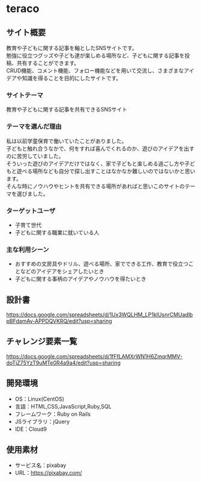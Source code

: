 # teraco

## サイト概要
教育や子どもに関する記事を軸としたSNSサイトです。<br>
勉強に役立つグッズや子ども達が楽しめる場所など、子どもに関する記事を投稿、共有することができます。<br>
CRUD機能、コメント機能、フォロー機能などを用いて交流し、さまざまなアイデアや知識を得ることを目的にしたサイトです。

### サイトテーマ
教育や子どもに関する記事を共有できるSNSサイト

### テーマを選んだ理由
私は以前学童保育で働いていたことがありました。<br>
子どもと触れ合うなかで、何をすれば喜んでくれるのか、遊びのアイデアを出すのに苦労していました。<br>
そういった遊びのアイデアだけではなく、家で子どもと楽しめる過ごし方や子どもと遊べる場所なども自分で探し出すことはなかなか難しいのではないかと思います。<br>
そんな時にノウハウやヒントを共有できる場所があればと思いこのサイトのテーマを選びました。

### ターゲットユーザ
- 子育て世代
- 子どもに関する職業に就いている人

### 主な利用シーン
- おすすめの文房具やドリル、遊べる場所、家でできる工作、教育で役立つことなどのアイデアをシェアしたいとき
- 子どもに関する事柄のアイデアやノウハウを得たいとき

## 設計書
https://docs.google.com/spreadsheets/d/1Ux3WQLHM_LP1kIUsnrCMUadlbpBFdamAy-APPDQVKRQ/edit?usp=sharing

## チャレンジ要素一覧
https://docs.google.com/spreadsheets/d/1fFfLAMXrWN1H6ZmqrMMV-doTjZ75YzT9uMTe0R4a9a4/edit?usp=sharing

## 開発環境
- OS：Linux(CentOS)
- 言語：HTML,CSS,JavaScript,Ruby,SQL
- フレームワーク：Ruby on Rails
- JSライブラリ：jQuery
- IDE：Cloud9

## 使用素材
<!-- - 外部サービスの画像素材・音声素材を使用した場合は、必ずサービス名とURLを明記してください。 -->
<!--使用しない場合は、使用素材の項目をREADMEから削除してください。-->
- サービス名：pixabay
- URL：https://pixabay.com/
